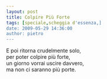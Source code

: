 ```yaml
---
layout: post
title: Colpire Più Forte
tags: [speciale,scheggia d'essenza,]
date: 2009-05-29 14:36:00
author: pietro
---
```

E poi ritorna crudelmente solo,<br/>per poter colpire più forte,<br/>un giorno vorrai uscire davvero,<br/>ma non ci saranno più porte.
